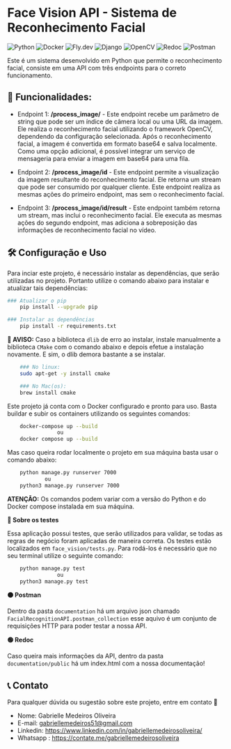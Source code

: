 # Face Vision API - Sistema de Reconhecimento Facial
![Python](https://img.shields.io/badge/Python-ffca1d?style=for-the-badge&logo=python&logoColor=347ab4) ![Docker](https://img.shields.io/badge/Docker-2496ed?style=for-the-badge&logo=Docker&logoColor=white) ![Fly.dev](https://img.shields.io/badge/fly.dev-%23430098.svg?style=for-the-badge&logo=heroku&logoColor=white) ![Django](https://img.shields.io/badge/Django-092e20?style=for-the-badge&logo=django&logoColor=white) ![OpenCV](https://img.shields.io/badge/OpenCV-black?style=for-the-badge&logo=opencv&logoColor=white) ![Redoc](https://img.shields.io/badge/redoc-47a427?style=for-the-badge&logo=swagger&logoColor=white) ![Postman](https://img.shields.io/badge/Postman-ff6c37?style=for-the-badge&logo=Postman&logoColor=white)

Este é um sistema desenvolvido em Python que permite o reconhecimento facial, consiste em uma API com três endpoints para o correto funcionamento. 

## 📍 Funcionalidades:

- Endpoint 1: **/process_image/** - Este endpoint recebe um parâmetro de string que pode ser um índice de câmera local ou uma URL da imagem. Ele realiza o reconhecimento facial utilizando o framework OpenCV, dependendo da configuração selecionada. Após o reconhecimento facial, a imagem é convertida em formato base64 e salva localmente. Como uma opção adicional, é possível integrar um serviço de mensageria para enviar a imagem em base64 para uma fila.

- Endpoint 2: **/process_image/id** - Este endpoint permite a visualização da imagem resultante do reconhecimento facial. Ele retorna um stream que pode ser consumido por qualquer cliente. Este endpoint realiza as mesmas ações do primeiro endpoint, mas sem o reconhecimento facial.

- Endpoint 3: **/process_image/id/result** - Este endpoint também retorna um stream, mas inclui o reconhecimento facial. Ele executa as mesmas ações do segundo endpoint, mas adiciona a sobreposição das informações de reconhecimento facial no vídeo.


 ## 🛠️ Configuração e Uso
Para inciar este projeto, é necessário instalar as dependências, que serão utilizadas no projeto. Portanto utilize o comando abaixo para instalar e atualizar tais dependências:

```bash
### Atualizar o pip
    pip install --upgrade pip

### Instalar as dependências
    pip install -r requirements.txt
```

**🔴 AVISO:** Caso a biblioteca `dlib` de erro ao instalar, instale manualmente a biblioteca `CMake` com o comando abaixo e depois efetue a instalação novamente. E sim, o dlib demora bastante a se instalar.

```bash
    ### No linux:
    sudo apt-get -y install cmake

    ### No Mac(os):
    brew install cmake
```

Este projeto já conta com o Docker configurado e pronto para uso. Basta buildar e subir os containers utilizando os seguintes comandos:

```bash
    docker-compose up --build
                ou
    docker compose up --build
```
Mas caso queira rodar localmente o projeto em sua máquina basta usar o comando abaixo:

```bash
    python manage.py runserver 7000
            ou
    python3 manage.py runserver 7000
```

**ATENÇÃO:** Os comandos podem variar com a versão do Python e do Docker compose instalada em sua máquina.

 **🧪 Sobre os testes**

Essa aplicação possui testes, que serão utilizados para validar, se todas as regras de negócio foram aplicadas de maneira correta.
Os testes estão localizados em `face_vision/tests.py`. Para rodá-los é necessário que no seu terminal utilize o seguinte comando:

```bash
    python manage.py test
                ou
    python3 manage.py test
```
**🟠 Postman**

Dentro da pasta `documentation` há um arquivo json chamado `FacialRecognitionAPI.postman_collection` esse aquivo é um conjunto de requisições HTTP para poder testar a nossa API.

**🟢 Redoc**

Caso queira mais informações da API, dentro da pasta `documentation/public` há um index.html com a nossa documentação!

## 📞 Contato
Para qualquer dúvida ou sugestão sobre este projeto, entre em contato 🥰

- Nome: Gabrielle Medeiros Oliveira
- E-mail: gabriellemedeiros51@gmail.com
- Linkedin: https://www.linkedin.com/in/gabriellemedeirosoliveira/
- Whatsapp : https://contate.me/gabriellemedeirosoliveira
